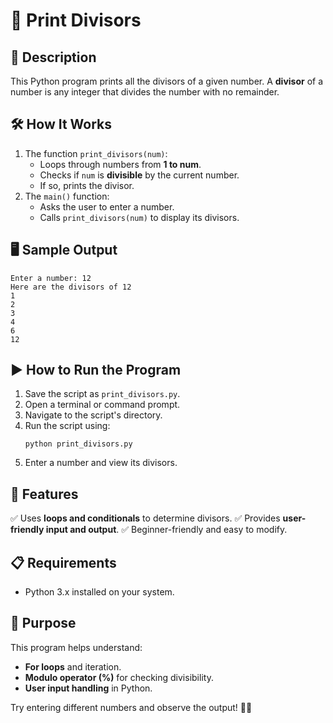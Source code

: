 # 📝 Print Divisors

## 📌 Description
This Python program prints all the divisors of a given number. A **divisor** of a number is any integer that divides the number with no remainder.

## 🛠 How It Works
1. The function `print_divisors(num)`:
   - Loops through numbers from **1 to num**.
   - Checks if `num` is **divisible** by the current number.
   - If so, prints the divisor.
2. The `main()` function:
   - Asks the user to enter a number.
   - Calls `print_divisors(num)` to display its divisors.

## 🖥 Sample Output
```
Enter a number: 12
Here are the divisors of 12
1
2
3
4
6
12
```

## ▶️ How to Run the Program
1. Save the script as `print_divisors.py`.
2. Open a terminal or command prompt.
3. Navigate to the script's directory.
4. Run the script using:
   ```
   python print_divisors.py
   ```
5. Enter a number and view its divisors.

## 🔹 Features
✅ Uses **loops and conditionals** to determine divisors.
✅ Provides **user-friendly input and output**.
✅ Beginner-friendly and easy to modify.

## 📋 Requirements
- Python 3.x installed on your system.

## 🎯 Purpose
This program helps understand:
- **For loops** and iteration.
- **Modulo operator (%)** for checking divisibility.
- **User input handling** in Python.

Try entering different numbers and observe the output! 🚀😊

